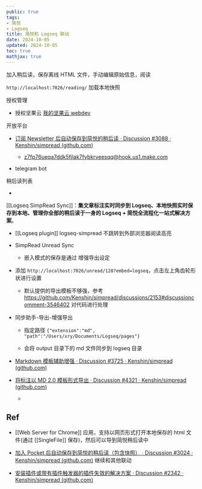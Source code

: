 ```yaml
---
public: true
tags:
- 简悦
- Logseq
title: 简悦和 Logseq 联动
date: 2024-10-05
updated: 2024-10-05
toc: true
mathjax: true
---
```


加入稍后读，保存离线 HTML 文件，手动编辑原始信息，阅读

`http://localhost:7026/reading/` 加载本地快照

授权管理

  + 授权坚果云 [我的坚果云 webdev](https://www.jianguoyun.com/#/safety)

开放平台

  + [订阅 Newsletter 后自动保存到简悦的稍后读 · Discussion #3088 · Kenshin/simpread (github.com)](https://github.com/Kenshin/simpread/discussions/3088)

    + z7fp76ueqa7ddk5fjlak7fybkrveesqq@hook.us1.make.com

  + telegram bot

稍后读列表

  + 

[[Logseq SimpRead Sync]]：**集文章标注实时同步到 Logseq、本地快照实时保存到本地、管理你全部的稍后读于一身的 Logseq + 简悦全流程化一站式解决方案**。

  + [[Logseq plugin]] logseq-simpread 不跳转到外部浏览器阅读高亮

  + SimpRead Unread Sync

    + 嵌入模式的保存是通过 增强导出设定

  + 添加 `http://localhost:7026/unread/128?embed=logseq`，点击左上角齿轮形状进行设置

    + 默认提供的导出模板不够强，参考 https://github.com/Kenshin/simpread/discussions/2153#discussioncomment-3546402 对代码进行处理

  + 同步助手-导出-增强导出

    + 指定路径 `{"extension":"md", "path":"/Users/xry/Documents/Logseq/pages"}`

    + 会将 output 目录下的 md 文件同步到 logseq 目录

  + [Markdown 模板辅助增强 · Discussion #3725 · Kenshin/simpread (github.com)](https://github.com/Kenshin/simpread/discussions/3725)

  + [将标注以 MD 2.0 模板形式导出 · Discussion #4321 · Kenshin/simpread (github.com)](https://github.com/Kenshin/simpread/discussions/4321)

    + 

## Ref

  + [[Web Server for Chrome]] 应用，支持以网页形式打开本地保存的 html 文件(通过 [[SingleFile]] 保存)，然后可以导到简悦稍后读中

  + [加入 Pocket 后自动保存到简悦的稍后读（包含快照） · Discussion #3024 · Kenshin/simpread (github.com)](https://github.com/Kenshin/simpread/discussions/3024) 继续和其他联动

  + [安装插件或带有插件触发器的插件失效的解决方案 · Discussion #2342 · Kenshin/simpread (github.com)](https://github.com/Kenshin/simpread/discussions/2342)
